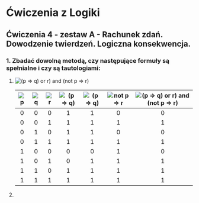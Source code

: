 # Ćwiczenia z Logiki

## Ćwiczenia 4 - zestaw A - Rachunek zdań. Dowodzenie twierdzeń. Logiczna konsekwencja.

### 1. Zbadać dowolną metodą, czy następujące formuły są spełnialne i czy są tautologiami:

1. ![(p => q) or r) and (not p => r)](<https://render.githubusercontent.com/render/math?math=((p\Rightarrow{q})\lor{r})\land(\lnot{p}\Rightarrow{r})>)

    | ![p](https://render.githubusercontent.com/render/math?math=p) | ![q](https://render.githubusercontent.com/render/math?math=q) | ![r](https://render.githubusercontent.com/render/math?math=r) | ![(p => q)](https://render.githubusercontent.com/render/math?math=p\Rightarrow{q}) | ![(p => q)](<https://render.githubusercontent.com/render/math?math=(p\Rightarrow{q})\lor{r}>) | ![not p => r](https://render.githubusercontent.com/render/math?math=\lnot{p}\Rightarrow{r}) | ![(p => q) or r) and (not p => r)](<https://render.githubusercontent.com/render/math?math=((p\Rightarrow{q})\lor{r})\land(\lnot{p}\Rightarrow{r})>) |
    | :-: | :-: | :-: | :-: | :-: | :-: | :-: |
    |  0  |  0  |  0  |  1  |  1  |  0  |  0  |
    |  0  |  0  |  1  |  1  |  1  |  1  |  1  |
    |  0  |  1  |  0  |  1  |  1  |  0  |  0  |
    |  0  |  1  |  1  |  1  |  1  |  1  |  1  |
    |  1  |  0  |  0  |  0  |  0  |  1  |  0  |
    |  1  |  0  |  1  |  0  |  1  |  1  |  1  |
    |  1  |  1  |  0  |  1  |  1  |  1  |  1  |
    |  1  |  1  |  1  |  1  |  1  |  1  |  1  |

2.
